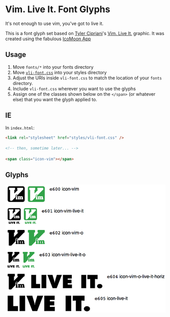 Vim. Live It. Font Glyphs
=========================

It's not enough to use vim, you've got to live it.

This is a font glyph set based on [Tyler Cipriani](http://www.tylercipriani.com)'s [Vim. Live It.](http://www.tylercipriani.com/vim.html) graphic. It was created using the fabulous [IcoMoon App](http://icomoon.io/app)


## Usage

1. Move `fonts/*` into your fonts directory
2. Move [`vli-font.css`](styles/vli-font.css) into your styles directory
3. Adjust the URIs inside `vli-font.css` to match the location of your `fonts` directory.
4. Include `vli-font.css` wherever you want to use the glyphs
5. Assign one of the classes shown below on the `</span>` (or whatever else) that you want the glyph applied to.


## IE

In `index.html`:

```html
<link rel="stylesheet" href="styles/vli-font.css" />

<!-- then, sometime later... -->

<span class="icon-vim"></span>

```


## Glyphs

![Vim. Live It. Font Glyphs](glyphs.png)
